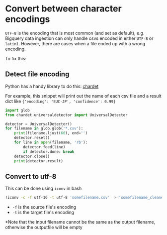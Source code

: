 # Convert between character encodings

`UTF-8` is the encoding that is most common (and set as default), e.g. Bigquery data ingestion can only handle csvs encoded in either `UTF-8` or `latin1`. However, there are cases when a file ended up with a wrong encoding. 

To fix this:

## Detect file encoding
Python has a handy library to do this: [chardet](https://chardet.readthedocs.io/en/latest/index.html)

For example, this snippet will print out the name of each csv file and a result dict like `{'encoding': 'EUC-JP', 'confidence': 0.99}`

```python
import glob
from chardet.universaldetector import UniversalDetector

detector = UniversalDetector()
for filename in glob.glob('*.csv'):
    print(filename.ljust(60), end='')
    detector.reset()
    for line in open(filename, 'rb'):
        detector.feed(line)
        if detector.done: break
    detector.close()
    print(detector.result)

```

## Convert to utf-8
This can be done using `iconv` in bash

```bash
!iconv -c -f utf-16 -t utf-8 'somefilename.csv'  > 'somefilename_cleaned.csv'
```

- `-f` is the source file's encoding
- `-t` is the target file's encoding

*Note that the input filename cannot be the same as the output filename, otherwise the outputfile will be empty

